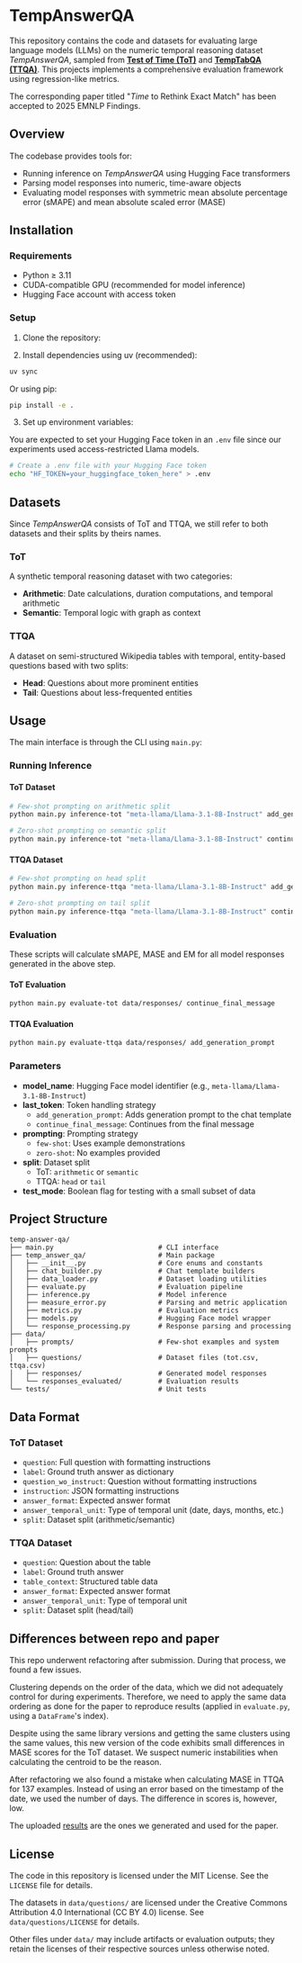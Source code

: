 # TempAnswerQA

This repository contains the code and datasets for evaluating large language models (LLMs) on the numeric temporal reasoning dataset *TempAnswerQA*, sampled from [**Test of Time (ToT)**](https://huggingface.co/datasets/baharef/ToT) and [**TempTabQA (TTQA)**](https://github.com/clear-temptabqa/clear_temptabqa). This projects implements a comprehensive evaluation framework using regression-like metrics.

The corresponding paper titled "*Time* to Rethink Exact Match" has been accepted to 2025 EMNLP Findings.

## Overview

The codebase provides tools for:

- Running inference on *TempAnswerQA* using Hugging Face transformers
- Parsing model responses into numeric, time-aware objects
- Evaluating model responses with symmetric mean absolute percentage error (sMAPE) and mean absolute scaled error (MASE)

## Installation

### Requirements

- Python ≥ 3.11
- CUDA-compatible GPU (recommended for model inference)
- Hugging Face account with access token

### Setup

1. Clone the repository:

2. Install dependencies using uv (recommended):

```bash
uv sync
```

Or using pip:

```bash
pip install -e .
```

3. Set up environment variables:

You are expected to set your Hugging Face token in an `.env` file since our experiments used access-restricted Llama models.

```bash
# Create a .env file with your Hugging Face token
echo "HF_TOKEN=your_huggingface_token_here" > .env
```

## Datasets

Since *TempAnswerQA* consists of ToT and TTQA, we still refer to both datasets and their splits by theirs names.

### ToT

A synthetic temporal reasoning dataset with two categories:

- **Arithmetic**: Date calculations, duration computations, and temporal arithmetic
- **Semantic**: Temporal logic with graph as context

### TTQA

A dataset on semi-structured Wikipedia tables with temporal, entity-based questions based with two splits:

- **Head**: Questions about more prominent entities
- **Tail**: Questions about less-frequented entities

## Usage

The main interface is through the CLI using `main.py`:

### Running Inference

#### ToT Dataset

```bash
# Few-shot prompting on arithmetic split
python main.py inference-tot "meta-llama/Llama-3.1-8B-Instruct" add_generation_prompt few-shot arithmetic

# Zero-shot prompting on semantic split  
python main.py inference-tot "meta-llama/Llama-3.1-8B-Instruct" continue_final_message zero-shot semantic
```

#### TTQA Dataset

```bash
# Few-shot prompting on head split
python main.py inference-ttqa "meta-llama/Llama-3.1-8B-Instruct" add_generation_prompt few-shot head

# Zero-shot prompting on tail split
python main.py inference-ttqa "meta-llama/Llama-3.1-8B-Instruct" continue_final_message zero-shot tail
```

### Evaluation

These scripts will calculate sMAPE, MASE and EM for all model responses generated in the above step.

#### ToT Evaluation

```bash
python main.py evaluate-tot data/responses/ continue_final_message
```

#### TTQA Evaluation  

```bash
python main.py evaluate-ttqa data/responses/ add_generation_prompt 
```

### Parameters

- **model_name**: Hugging Face model identifier (e.g., `meta-llama/Llama-3.1-8B-Instruct`)
- **last_token**: Token handling strategy
  - `add_generation_prompt`: Adds generation prompt to the chat template
  - `continue_final_message`: Continues from the final message
- **prompting**: Prompting strategy
  - `few-shot`: Uses example demonstrations
  - `zero-shot`: No examples provided
- **split**: Dataset split
  - ToT: `arithmetic` or `semantic`
  - TTQA: `head` or `tail`
- **test_mode**: Boolean flag for testing with a small subset of data

## Project Structure

```
temp-answer-qa/
├── main.py                          # CLI interface
├── temp_answer_qa/                  # Main package
│   ├── __init__.py                  # Core enums and constants
│   ├── chat_builder.py              # Chat template builders
│   ├── data_loader.py               # Dataset loading utilities
│   ├── evaluate.py                  # Evaluation pipeline
│   ├── inference.py                 # Model inference
│   ├── measure_error.py             # Parsing and metric application
│   ├── metrics.py                   # Evaluation metrics
│   ├── models.py                    # Hugging Face model wrapper
│   └── response_processing.py       # Response parsing and processing
├── data/
│   ├── prompts/                     # Few-shot examples and system prompts
│   ├── questions/                   # Dataset files (tot.csv, ttqa.csv)
│   ├── responses/                   # Generated model responses
│   └── responses_evaluated/         # Evaluation results
└── tests/                           # Unit tests
```

## Data Format

### ToT Dataset

- `question`: Full question with formatting instructions
- `label`: Ground truth answer as dictionary
- `question_wo_instruct`: Question without formatting instructions
- `instruction`: JSON formatting instructions
- `answer_format`: Expected answer format
- `answer_temporal_unit`: Type of temporal unit (date, days, months, etc.)
- `split`: Dataset split (arithmetic/semantic)

### TTQA Dataset

- `question`: Question about the table
- `label`: Ground truth answer
- `table_context`: Structured table data
- `answer_format`: Expected answer format
- `answer_temporal_unit`: Type of temporal unit
- `split`: Dataset split (head/tail)

## Differences between repo and paper

This repo underwent refactoring after submission. During that process, we found a few issues.

Clustering depends on the order of the data, which we did not adequately control for during experiments. Therefore, we need to apply the same data ordering as done for the paper to reproduce results (applied in `evaluate.py`, using a `DataFrame`'s index).

Despite using the same library versions and getting the same clusters using the same values, this new version of the code exhibits small differences in MASE scores for the ToT dataset. We suspect numeric instabilities when calculating the centroid to be the reason.

After refactoring we also found a mistake when calculating MASE in TTQA for 137 examples. Instead of using an error based on the timestamp of the date, we used the number of days. The difference in scores is, however, low.

The uploaded [results](data/responses_evaluated) are the ones we generated and used for the paper.

## License

The code in this repository is licensed under the MIT License. See the `LICENSE` file for details.

The datasets in `data/questions/` are licensed under the Creative Commons Attribution 4.0 International (CC BY 4.0) license. See `data/questions/LICENSE` for details.

Other files under `data/` may include artifacts or evaluation outputs; they retain the licenses of their respective sources unless otherwise noted.
